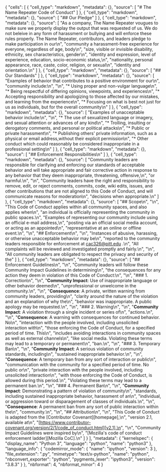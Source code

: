 {
 "cells": [
  {
   "cell_type": "markdown",
   "metadata": {},
   "source": [
    "# The Name Repeater Code of Conduct"
   ]
  },
  {
   "cell_type": "markdown",
   "metadata": {},
   "source": [
    "## Our Pledge"
   ]
  },
  {
   "cell_type": "markdown",
   "metadata": {},
   "source": [
    "As a company, The Name Repeater vougues to make sure we properly display the output that was requested of us. We do not beleive in any form of harassment or bullying and will enforce these rules properly. The Name Repeater, contributors, and leaders pledge to make participation in our\n",
    "community a harassment-free experience for everyone, regardless of age, body\n",
    "size, visible or invisible disability, ethnicity, sex characteristics, gender\n",
    "identity and expression, level of experience, education, socio-economic status,\n",
    "nationality, personal appearance, race, caste, color, religion, or sexual\n",
    "identity and orientation.\n"
   ]
  },
  {
   "cell_type": "markdown",
   "metadata": {},
   "source": [
    "## Our Standards"
   ]
  },
  {
   "cell_type": "markdown",
   "metadata": {},
   "source": [
    "Examples of behavior that contributes to a positive environment for our\n",
    "community include:\n",
    "\n",
    "* Using proper and non-vulgar language\n",
    "* Being respectful of differing opinions, viewpoints, and experiences\n",
    "* Accepting responsibility and apologizing to those affected by our mistakes, and learning from the experience\n",
    "* Focusing on what is best not just for us as individuals, but for the overall community\n"
   ]
  },
  {
   "cell_type": "markdown",
   "metadata": {},
   "source": [
    "Examples of unacceptable behavior include:\n",
    "\n",
    "* The use of sexualized language or imagery, and sexual attention or advances of any kind\n",
    "* Trolling, insulting or derogatory comments, and personal or political attacks\n",
    "* Public or private harassment\n",
    "* Publishing others' private information, such as a physical or email address,without their explicit permission\n",
    "* Other conduct which could reasonably be considered inappropriate in a professional setting\n"
   ]
  },
  {
   "cell_type": "markdown",
   "metadata": {},
   "source": [
    "## Enforcement Responsibilities\n"
   ]
  },
  {
   "cell_type": "markdown",
   "metadata": {},
   "source": [
    "Community leaders are responsible for clarifying and enforcing our standards of acceptable behavior and will take appropriate and fair corrective action in response to any behavior that they deem inappropriate, threatening, offensive,\n",
    "or harmful.\n",
    "\n",
    "Community leaders have the right and responsibility to remove, edit, or reject comments, commits, code, wiki edits, issues, and other contributions that are not aligned to this Code of Conduct, and will communicate reasons for moderation\n",
    "decisions when appropriate.\n"
   ]
  },
  {
   "cell_type": "markdown",
   "metadata": {},
   "source": [
    "## Scope\n",
    "\n",
    "This Code of Conduct applies within all community spaces, and also applies when\n",
    "an individual is officially representing the community in public spaces.\n",
    "Examples of representing our community include using an official e-mail address,\n",
    "posting via an official social media account, or acting as an appointed\n",
    "representative at an online or offline event.\n",
    "\n",
    "## Enforcement\n",
    "\n",
    "Instances of abusive, harassing, or otherwise unacceptable behavior may be\n",
    "reported to the community leaders responsible for enforcement at cac326@pitt.edu .\n",
    "All complaints will be reviewed and investigated promptly and fairly.\n",
    "\n",
    "All community leaders are obligated to respect the privacy and security of the"
   ]
  },
  {
   "cell_type": "markdown",
   "metadata": {},
   "source": [
    "## Enforcement Guidelines\n",
    "\n",
    "Community leaders will follow these Community Impact Guidelines in determining\n",
    "the consequences for any action they deem in violation of this Code of Conduct:\n",
    "\n",
    "### 1. Correction\n",
    "\n",
    "**Community Impact**: Use of inappropriate language or other behavior deemed\n",
    "unprofessional or unwelcome in the community.\n",
    "\n",
    "**Consequence**: A private, written warning from community leaders, providing\n",
    "clarity around the nature of the violation and an explanation of why the\n",
    "behavior was inappropriate. A public apology may be requested.\n",
    "\n",
    "### 2. Warning\n",
    "\n",
    "**Community Impact**: A violation through a single incident or series of\n",
    "actions.\n",
    "\n",
    "**Consequence**: A warning with consequences for continued behavior. No\n",
    "interaction with the people involved, including unsolicited interaction with\n",
    "those enforcing the Code of Conduct, for a specified period of time. This\n",
    "includes avoiding interactions in community spaces as well as external channels\n",
    "like social media. Violating these terms may lead to a temporary or permanent\n",
    "ban.\n",
    "\n",
    "### 3. Temporary Ban\n",
    "\n",
    "**Community Impact**: A serious violation of community standards, including\n",
    "sustained inappropriate behavior.\n",
    "\n",
    "**Consequence**: A temporary ban from any sort of interaction or public\n",
    "communication with the community for a specified period of time. No public or\n",
    "private interaction with the people involved, including unsolicited interaction\n",
    "with those enforcing the Code of Conduct, is allowed during this period.\n",
    "Violating these terms may lead to a permanent ban.\n",
    "\n",
    "### 4. Permanent Ban\n",
    "\n",
    "**Community Impact**: Demonstrating a pattern of violation of community\n",
    "standards, including sustained inappropriate behavior, harassment of an\n",
    "individual, or aggression toward or disparagement of classes of individuals.\n",
    "\n",
    "**Consequence**: A permanent ban from any sort of public interaction within the\n",
    "community.\n",
    "\n",
    "## Attribution\n",
    "\n",
    "This Code of Conduct is adapted from the [Contributor Covenant][homepage],\n",
    "version 2.1, available at\n",
    "[https://www.contributor-covenant.org/version/2/1/code_of_conduct.html][v2.1].\n",
    "\n",
    "Community Impact Guidelines were inspired by\n",
    "[Mozilla's code of conduct enforcement ladder][Mozilla CoC].\n"
   ]
  }
 ],
 "metadata": {
  "kernelspec": {
   "display_name": "Python 3",
   "language": "python",
   "name": "python3"
  },
  "language_info": {
   "codemirror_mode": {
    "name": "ipython",
    "version": 3
   },
   "file_extension": ".py",
   "mimetype": "text/x-python",
   "name": "python",
   "nbconvert_exporter": "python",
   "pygments_lexer": "ipython3",
   "version": "3.8.3"
  }
 },
 "nbformat": 4,
 "nbformat_minor": 4
}
